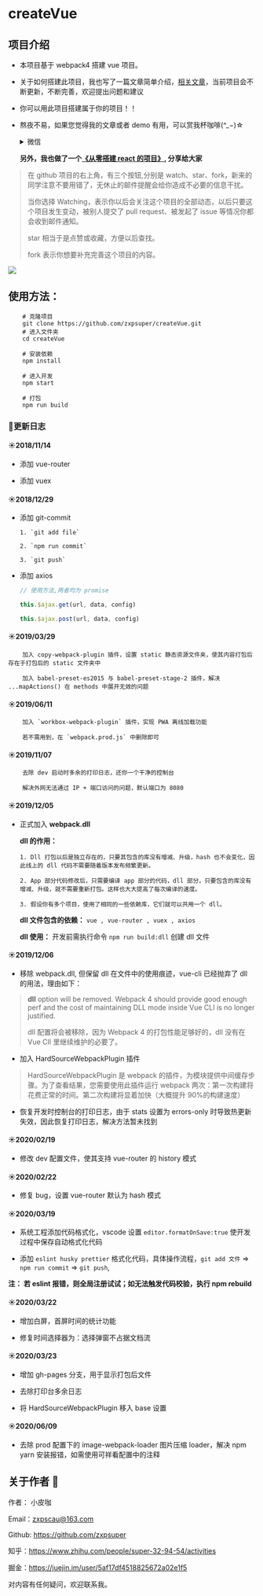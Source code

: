# createVue

## 项目介绍

-   本项目基于 webpack4 搭建 vue 项目。

-   关于如何搭建此项目，我也写了一篇文章简单介绍，[相关文章](https://blog.csdn.net/weixin_38788347/article/details/80882432)，当前项目会不断更新，不断完善，欢迎提出问题和建议

-   你可以用此项目搭建属于你的项目！！

-   熬夜不易，如果您觉得我的文章或者 demo 有用，可以赏我杯咖啡(^\_−)☆

    <details>
    <summary>微信</summary>

    <div>
        <img src="https://github.com/zxpsuper/Demo/blob/master/images/wechat.png" style="width: 320px; margin: 0 auto; display: block">
    </div>
    </details>


    **另外，我也做了一个[《从零搭建 react 的项目》](https://github.com/zxpsuper/createReact), 分享给大家**

> 在 github 项目的右上角，有三个按钮,分别是 watch、star、fork，新来的同学注意不要用错了，无休止的邮件提醒会给你造成不必要的信息干扰。
>
> 当你选择 Watching，表示你以后会关注这个项目的全部动态，以后只要这个项目发生变动，被别人提交了 pull request、被发起了 issue 等情况你都会收到邮件通知。
>
> star 相当于是点赞或收藏，方便以后查找。
>
> fork 表示你想要补充完善这个项目的内容。

![](https://github.com/zxpsuper/Demo/blob/master/images/fork_and_star.jpg)

## 使用方法：

        # 克隆项目
        git clone https://github.com/zxpsuper/createVue.git
        # 进入文件夹
        cd createVue

        # 安装依赖
        npm install

        # 进入开发
        npm start

        # 打包
        npm run build

### :book:更新日志

#### :sunny:2018/11/14

-   添加 vue-router

-   添加 vuex

#### :sunny:2018/12/29

-   添加 git-commit

    ```
    1. `git add file`

    2. `npm run commit`

    3. `git push`
    ```

-   添加 axios

    ```js
    // 使用方法,两者均为 promise

    this.$ajax.get(url, data, config)

    this.$ajax.post(url, data, config)
    ```

#### :sunny:2019/03/29

        加入 copy-webpack-plugin 插件，设置 static 静态资源文件夹，使其内容打包后存在于打包后的 static 文件夹中

        加入 babel-preset-es2015 与 babel-preset-stage-2 插件，解决 ...mapActions() 在 methods 中展开无效的问题

#### :sunny:2019/06/11

        加入 `workbox-webpack-plugin` 插件，实现 PWA 离线加载功能

        若不需用到，在 `webpack.prod.js` 中删除即可

#### :sunny:2019/11/07

        去除 dev 启动时多余的打印日志，还你一个干净的控制台

        解决外网无法通过 IP + 端口访问的问题，默认端口为 8080

#### :sunny:2019/12/05

-   正式加入 **webpack.dll**

    **dll 的作用：**

        1. Dll 打包以后是独立存在的，只要其包含的库没有增减、升级，hash 也不会变化，因此线上的 dll 代码不需要随着版本发布频繁更新。

        2. App 部分代码修改后，只需要编译 app 部分的代码，dll 部分，只要包含的库没有增减、升级，就不需要重新打包。这样也大大提高了每次编译的速度。

        3. 假设你有多个项目，使用了相同的一些依赖库，它们就可以共用一个 dll。

    **dll 文件包含的依赖：** `vue , vue-router , vuex , axios`

    **dll 使用：** 开发前需执行命令 `npm run build:dll` 创建 dll 文件

#### :sunny:2019/12/06

-   移除 webpack.dll, 但保留 dll 在文件中的使用痕迹，vue-cli 已经抛弃了 dll 的用法，理由如下：

> **dll** option will be removed. Webpack 4 should provide good enough perf and the cost of maintaining DLL mode inside Vue CLI is no longer justified.
>
> dll 配置将会被移除，因为 Webpack 4 的打包性能足够好的，dll 没有在 Vue ClI 里继续维护的必要了。

-   加入 HardSourceWebpackPlugin 插件

> HardSourceWebpackPlugin 是 webpack 的插件，为模块提供中间缓存步骤。为了查看结果，您需要使用此插件运行 webpack 两次：第一次构建将花费正常的时间。第二次构建将显着加快（大概提升 90%的构建速度）

-   恢复开发时控制台的打印日志，由于 stats 设置为 errors-only 时导致热更新失效，因此恢复打印日志，解决方法暂未找到

#### :sunny:2020/02/19

-   修改 dev 配置文件，使其支持 vue-router 的 history 模式

#### :sunny:2020/02/22

-   修复 bug，设置 vue-router 默认为 hash 模式

#### :sunny:2020/03/19

-   系统工程添加代码格式化，vscode 设置 `editor.formatOnSave:true` 使开发过程中保存自动格式化代码

-   添加 `eslint husky prettier` 格式化代码，具体操作流程，`git add 文件` => `npm run commit` => `git push`,

**注： 若 eslint 报错，则全局注册试试；如无法触发代码校验，执行 npm rebuild**

#### :sunny:2020/03/22

-   增加白屏，首屏时间的统计功能

-   修复时间选择器为：选择弹窗不占据文档流

#### :sunny:2020/03/23

-   增加 gh-pages 分支，用于显示打包后文件

-   去除打印台多余日志

-   将 HardSourceWebpackPlugin 移入 base 设置

#### :sunny:2020/06/09

-   去除 prod 配置下的 image-webpack-loader 图片压缩 loader，解决 npm yarn 安装报错，如需使用可祥看配置中的注释

## 关于作者 :boy:

作者： 小皮咖

Email：zxpscau@163.com

Github: https://github.com/zxpsuper

知乎：https://www.zhihu.com/people/super-32-94-54/activities

掘金：https://juejin.im/user/5af17df4518825672a02e1f5

对内容有任何疑问，欢迎联系我。
